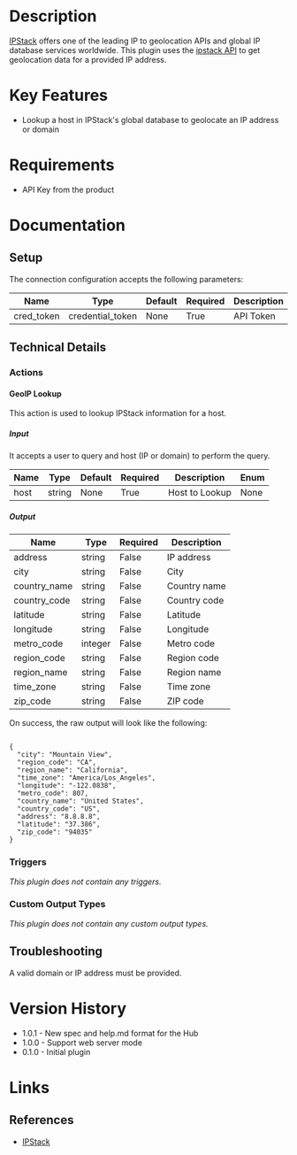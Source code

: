 # Description

[IPStack](https://ipstack.com) offers one of the leading IP to geolocation APIs and global IP database services worldwide. This plugin uses the [ipstack API](https://ipstack.com/documentation) to get geolocation data for a provided IP address.


# Key Features

* Lookup a host in IPStack's global database to geolocate an IP address or domain

# Requirements

* API Key from the product

# Documentation

## Setup

The connection configuration accepts the following parameters:

|Name|Type|Default|Required|Description|Enum|
|----|----|-------|--------|-----------|----|
|cred_token|credential_token|None|True|API Token|None|

## Technical Details

### Actions

#### GeoIP Lookup

This action is used to lookup IPStack information for a host.

##### Input

It accepts a user to query and host (IP or domain) to perform the query.

|Name|Type|Default|Required|Description|Enum|
|----|----|-------|--------|-----------|----|
|host|string|None|True|Host to Lookup|None|

##### Output

|Name|Type|Required|Description|
|----|----|--------|-----------|
|address|string|False|IP address|
|city|string|False|City|
|country_name|string|False|Country name|
|country_code|string|False|Country code|
|latitude|string|False|Latitude|
|longitude|string|False|Longitude|
|metro_code|integer|False|Metro code|
|region_code|string|False|Region code|
|region_name|string|False|Region name|
|time_zone|string|False|Time zone|
|zip_code|string|False|ZIP code|

On success, the raw output will look like the following:

```

{
  "city": "Mountain View",
  "region_code": "CA",
  "region_name": "California",
  "time_zone": "America/Los_Angeles",
  "longitude": "-122.0838",
  "metro_code": 807,
  "country_name": "United States",
  "country_code": "US",
  "address": "8.8.8.8",
  "latitude": "37.386",
  "zip_code": "94035"
}

```

### Triggers

_This plugin does not contain any triggers._

### Custom Output Types

_This plugin does not contain any custom output types._

## Troubleshooting

A valid domain or IP address must be provided.

# Version History

* 1.0.1 - New spec and help.md format for the Hub
* 1.0.0 - Support web server mode
* 0.1.0 - Initial plugin

# Links

## References

* [IPStack](https://ipstack.com)

